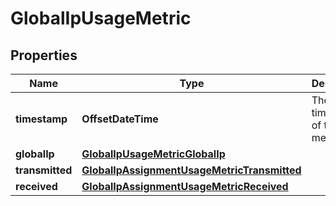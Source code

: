 

# GlobalIpUsageMetric


## Properties

| Name | Type | Description | Notes |
|------------ | ------------- | ------------- | -------------|
|**timestamp** | **OffsetDateTime** | The timestamp of the metric. |  [optional] |
|**globalIp** | [**GlobalIpUsageMetricGlobalIp**](GlobalIpUsageMetricGlobalIp.md) |  |  [optional] |
|**transmitted** | [**GlobalIpAssignmentUsageMetricTransmitted**](GlobalIpAssignmentUsageMetricTransmitted.md) |  |  [optional] |
|**received** | [**GlobalIpAssignmentUsageMetricReceived**](GlobalIpAssignmentUsageMetricReceived.md) |  |  [optional] |



